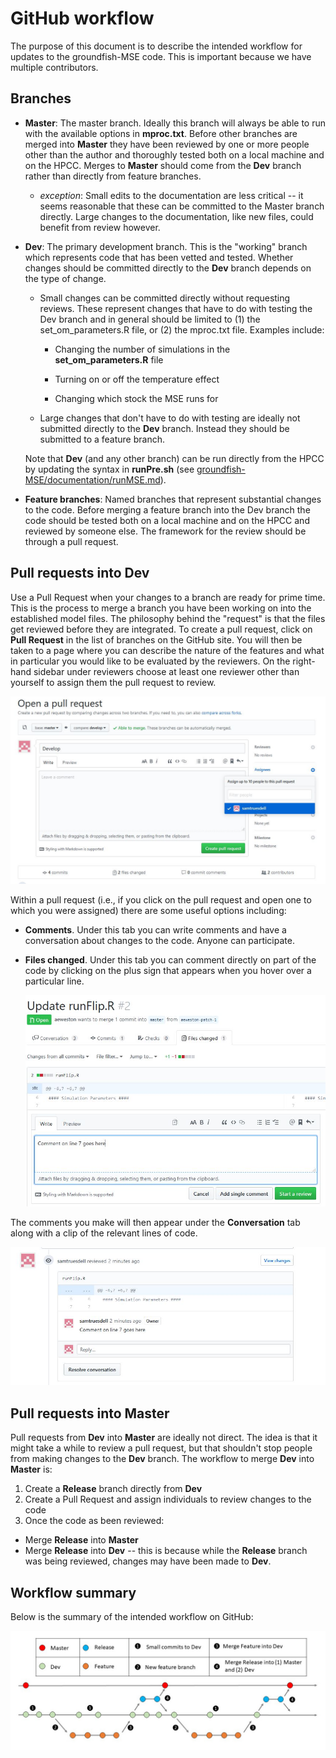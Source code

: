 

# GitHub workflow

The purpose of this document is to describe the intended workflow for updates to the groundfish-MSE code. This is important because we have multiple contributors.

## Branches

* **Master**: The master branch. Ideally this branch will always be able to run with the available options in **mproc.txt**. Before other branches are merged into **Master** they have been reviewed by one or more people other than the author and thoroughly tested both on a local machine and on the HPCC. Merges to **Master** should come from the **Dev** branch rather than directly from feature branches.

  * *exception*: Small edits to the documentation are less critical -- it seems reasonable that these can be committed to the Master branch directly. Large changes to the documentation, like new files, could benefit from review however.


* **Dev**: The primary development branch. This is the "working" branch which represents code that has been vetted and tested. Whether changes should be committed directly to the **Dev** branch depends on the type of change.

  * Small changes can be committed directly without requesting reviews. These represent changes that have to do with testing the Dev branch and in general should be limited to (1) the set_om_parameters.R file, or (2) the mproc.txt file. Examples include:

    * Changing the number of simulations in the **set_om_parameters.R** file

    * Turning on or off the temperature effect

    * Changing which stock the MSE runs for

  * Large changes that don't have to do with testing are ideally not submitted directly to the **Dev** branch. Instead they should be submitted to a feature branch.

  Note that **Dev** (and any other branch) can be run directly from the HPCC by updating the syntax in **runPre.sh** (see [groundfish-MSE/documentation/runMSE.md](runMSE.md)).

* **Feature branches**: Named branches that represent substantial changes to the code. Before merging a feature branch into the Dev branch the code should be tested both on a local machine and on the HPCC and reviewed by someone else. The framework for the review should be through a pull request.


## Pull requests into Dev
Use a Pull Request when your changes to a branch are ready for prime time. This is the process to merge a branch you have been working on into the established model files. The philosophy behind the "request" is that the files get reviewed before they are integrated. To create a pull request, click on **Pull Request** in the list of branches on the GitHub site. You will then be taken to a page where you can describe the nature of the features and what in particular you would like to be evaluated by the reviewers. On the right-hand sidebar under reviewers choose at least one reviewer other than yourself to assign them the pull request to review.

![gitHubWorkflow_openAssign](images/gitHubWorkflow_openAssign.JPG)

Within a pull request (i.e., if you click on the pull request and open one to which you were assigned) there are some useful options including:

* **Comments**. Under this tab you can write comments and have a conversation about changes to the code. Anyone can participate.

* **Files changed**. Under this tab you can comment directly on part of the code by clicking on the plus sign that appears when you hover over a particular line.

  ![gitHubWorkflow_openAssign](images/gitHubWorkflow_comment.JPG)

 The comments you make will then appear under the **Conversation** tab along with a clip of the relevant lines of code.

  ![gitHubWorkflow_openAssign](images/gitHubWorkflow_commentAssign.JPG)

## Pull requests into Master
Pull requests from **Dev** into **Master** are ideally not direct. The idea is that it might take a while to review a pull request, but that shouldn't stop people from making changes to the **Dev** branch. The workflow to merge **Dev** into **Master** is:

1. Create a **Release** branch directly from **Dev**
2. Create a Pull Request and assign individuals to review changes to the code
3. Once the code as been reviewed:
  * Merge **Release** into **Master**
  * Merge **Release** into **Dev** -- this is because while the **Release** branch was being reviewed, changes may have been made to **Dev**.

## Workflow summary
Below is the summary of the intended workflow on GitHub:

![gitHubWorkflow](images/gitHubWorkflow.jpg)
